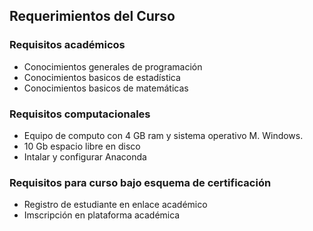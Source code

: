 ## Requerimientos del Curso  


### Requisitos académicos  

* Conocimientos generales de programación
 * Conocimientos basicos de estadística
* Conocimientos basicos de matemáticas


### Requisitos computacionales  

* Equipo de computo con 4 GB ram y sistema operativo M. Windows. 
* 10 Gb espacio libre en disco
* Intalar y configurar Anaconda


### Requisitos para curso bajo esquema de certificación  
 
 * Registro de estudiante en enlace académico
 * Imscripción en plataforma académica
